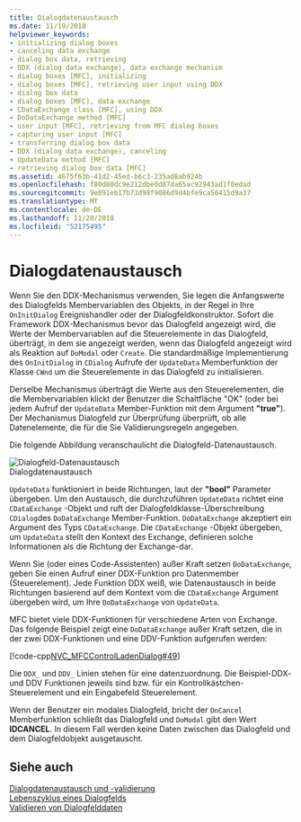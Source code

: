 ```yaml
---
title: Dialogdatenaustausch
ms.date: 11/19/2018
helpviewer_keywords:
- initializing dialog boxes
- canceling data exchange
- dialog box data, retrieving
- DDX (dialog data exchange), data exchange mechanism
- dialog boxes [MFC], initializing
- dialog boxes [MFC], retrieving user input using DDX
- dialog box data
- dialog boxes [MFC], data exchange
- CDataExchange class [MFC], using DDX
- DoDataExchange method [MFC]
- user input [MFC], retrieving from MFC dialog boxes
- capturing user input [MFC]
- transferring dialog box data
- DDX (dialog data exchange), canceling
- UpdateData method [MFC]
- retrieving dialog box data [MFC]
ms.assetid: 4675f63b-41d2-45ed-b6c3-235ad8ab924b
ms.openlocfilehash: f80d80dc9e212dbe0d87da65ac92943ad1f0edad
ms.sourcegitcommit: 9e891eb17b73d98f9086d9d4bfe9ca50415d9a37
ms.translationtype: MT
ms.contentlocale: de-DE
ms.lasthandoff: 11/20/2018
ms.locfileid: "52175495"
---
```

# <a name="dialog-data-exchange"></a>Dialogdatenaustausch

Wenn Sie den DDX-Mechanismus verwenden, Sie legen die Anfangswerte des Dialogfelds Membervariablen des Objekts, in der Regel in Ihre `OnInitDialog` Ereignishandler oder der Dialogfeldkonstruktor. Sofort die Framework DDX-Mechanismus bevor das Dialogfeld angezeigt wird, die Werte der Membervariablen auf die Steuerelemente in das Dialogfeld, überträgt, in dem sie angezeigt werden, wenn das Dialogfeld angezeigt wird als Reaktion auf `DoModal` oder `Create`. Die standardmäßige Implementierung des `OnInitDialog` in `CDialog` Aufrufe der `UpdateData` Memberfunktion der Klasse `CWnd` um die Steuerelemente in das Dialogfeld zu initialisieren.

Derselbe Mechanismus überträgt die Werte aus den Steuerelementen, die die Membervariablen klickt der Benutzer die Schaltfläche "OK" (oder bei jedem Aufruf der `UpdateData` Member-Funktion mit dem Argument **"true"**). Der Mechanismus Dialogfeld zur Überprüfung überprüft, ob alle Datenelemente, die für die Sie Validierungsregeln angegeben.

Die folgende Abbildung veranschaulicht die Dialogfeld-Datenaustausch.

![Dialogfeld-Datenaustausch](../mfc/media/vc379d1.gif "Dialogfeld-Datenaustausch") <br/>
Dialogdatenaustausch

`UpdateData` funktioniert in beide Richtungen, laut der **"bool"** Parameter übergeben. Um den Austausch, die durchzuführen `UpdateData` richtet eine `CDataExchange` -Objekt und ruft der Dialogfeldklasse-Überschreibung `CDialog`des `DoDataExchange` Member-Funktion. `DoDataExchange` akzeptiert ein Argument des Typs `CDataExchange`. Die `CDataExchange` -Objekt übergeben, um `UpdateData` stellt den Kontext des Exchange, definieren solche Informationen als die Richtung der Exchange-dar.

Wenn Sie (oder eines Code-Assistenten) außer Kraft setzen `DoDataExchange`, geben Sie einen Aufruf einer DDX-Funktion pro Datenmember (Steuerelement). Jede Funktion DDX weiß, wie Datenaustausch in beide Richtungen basierend auf dem Kontext vom die `CDataExchange` Argument übergeben wird, um Ihre `DoDataExchange` von `UpdateData`.

MFC bietet viele DDX-Funktionen für verschiedene Arten von Exchange. Das folgende Beispiel zeigt eine `DoDataExchange` außer Kraft setzen, die in der zwei DDX-Funktionen und eine DDV-Funktion aufgerufen werden:

[!code-cpp[NVC_MFCControlLadenDialog#49](../mfc/codesnippet/cpp/dialog-data-exchange_1.cpp)]

Die `DDX_` und `DDV_` Linien stehen für eine datenzuordnung. Die Beispiel-DDX- und DDV Funktionen jeweils sind bzw. für ein Kontrollkästchen-Steuerelement und ein Eingabefeld Steuerelement.

Wenn der Benutzer ein modales Dialogfeld, bricht der `OnCancel` Memberfunktion schließt das Dialogfeld und `DoModal` gibt den Wert **IDCANCEL**. In diesem Fall werden keine Daten zwischen das Dialogfeld und dem Dialogfeldobjekt ausgetauscht.

## <a name="see-also"></a>Siehe auch

[Dialogdatenaustausch und -validierung](../mfc/dialog-data-exchange-and-validation.md)<br/>
[Lebenszyklus eines Dialogfelds](../mfc/life-cycle-of-a-dialog-box.md)<br/>
[Validieren von Dialogfelddaten](../mfc/dialog-data-validation.md)

